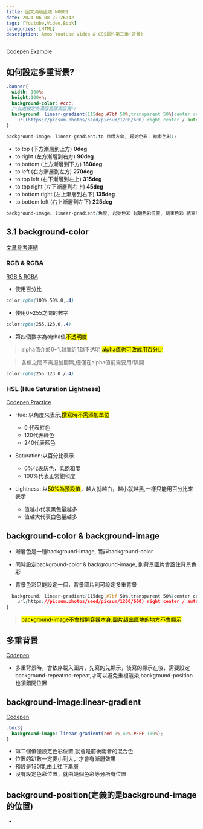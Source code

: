 ```yaml
---
title: 圖文滿版區塊 NO001
date: 2024-06-08 22:26:42
tags: [Youtube,Video,Book]
categories: [HTML]
description: Amos Youtube Video & CSS屬性第三章(背景)
---
```

[Codepen Example](https://codepen.io/gizelliang/pen/ExzvmBy)

## 如何設定多重背景?

```css
.banner{
  width: 100%;
  height:100vh;
  background-color: #ccc;
  /*此處設定為滿版高跟滿版寬*/
  background: linear-gradient(115deg,#7bf 50%,transparent 50%)center center/100% 100%,
    url(https://picsum.photos/seed/picsum/1200/600) right center / auto 100%;
}
```
```css
background-image: linear-gradient(to 目標方向, 起始色彩, 結束色彩);
```
* to top (下方漸層到上方) **0deg**
* to right (左方漸層到右方)  **90deg**
* to bottom (上方漸層到下方)  **180deg**
* to left (右方漸層到左方)  **270deg**
* to top left (右下漸層到左上)  **315deg**
* to top right (左下漸層到右上)  **45deg**
* to bottom right (左上漸層到右下)  **135deg**
* to bottom left (右上漸層到左下)  **225deg**

```css
background-image: linear-gradient(角度, 起始色彩 起始色彩位置, 結束色彩 結束色彩位置);
```

## 3.1 background-color
[文章參考連結](https://csscoke.com/2015/01/01/rgb-hsl-hex/)

### RGB & RGBA
[RGB & RGBA](https://codepen.io/gizelliang/pen/gOJxJzG)

* 使用百分比
```css
color:rgba(100%,50%,0,.4)
```
* 使用0~255之間的數字
```css
color:rgba(255,123,0,.4)
```
* 第四個數字為alpha值<mark>不透明度</mark>

>alpha值介於0~1,越靠近1越不透明,<mark>alpha值也可改成用百分比</mark>

>各值之間不需逗號間隔,僅僅在alpha值前需要用/隔開

```css
color:rgba(255 123 0 /.4)
```

### HSL (Hue Saturation Lightness)
[Codepen Practice](https://codepen.io/gizelliang/pen/LYojoMR)
* Hue: 以角度來表示,<mark>撰寫時不需添加單位</mark>
    * 0 代表紅色
    * 120代表綠色
    * 240代表藍色

* Saturation:以百分比表示
    * 0%代表灰色，低飽和度
    * 100%代表正常飽和度

* Lightness: 以<mark>50%為預設值</mark>，越大就越白，越小就越黑,一樣只能用百分比來表示
    * 值越小代表黑色量越多
    * 值越大代表白色量越多

## background-color & background-image

* 漸層色是一種background-image, 而非background-color
* 同時設定background-color & background-image, 則背景圖片會蓋住背景色彩

* 背景色彩只能設定一個，背景圖片則可設定多重背景

```css
  background: linear-gradient(115deg,#7bf 50%,transparent 50%)center center/100% 100%,
    url(https://picsum.photos/seed/picsum/1200/600) right center / auto 100%;
}
```

><mark>background-image不會撐開容器本身,圖片超出區塊的地方不會顯示</mark>

## 多重背景
[Codepen](https://codepen.io/gizelliang/pen/ExzvBmZ)

* 多重背景時，會依序載入圖片，先寫的先顯示，後寫的顯示在後，需要設定background-repeat:no-repeat,才可以避免重複渲染,background-position也須錯開位置

## background-image:linear-gradient

[Codepen](https://codepen.io/gizelliang/pen/BaedXKy)

```css
.box3{
  background-image: linear-gradient(red 0%,40%,#FFF 100%);
}
```
* 第二個值僅設定色彩位置,就會是前後兩者的混合色
* 位置的趴數一定要小到大，才會有漸層效果
* 預設是180度,由上往下漸層
* 沒有設定色彩位置，就由幾個色彩等分所有位置

## background-position(定義的是background-image的位置)

* 